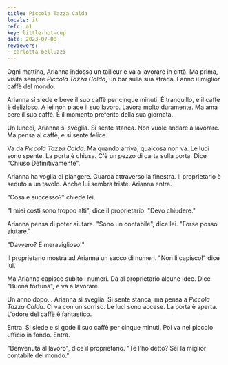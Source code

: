 ```yaml
---
title: Piccola Tazza Calda
locale: it
cefr: a1
key: little-hot-cup
date: 2023-07-08
reviewers:
- carlotta-belluzzi
---
```


Ogni mattina, Arianna indossa un tailleur e va a lavorare in città. Ma prima, visita sempre *Piccola Tazza Calda*, un bar sulla sua strada. Fanno il miglior caffè del mondo.

Arianna si siede e beve il suo caffè per cinque minuti. È tranquillo, e il caffè è delizioso. A lei non piace il suo lavoro. Lavora molto duramente. Ma ama bere il suo caffè. È il momento preferito della sua giornata.

Un lunedì, Arianna si sveglia. Si sente stanca. Non vuole andare a lavorare. Ma pensa al caffè, e si sente felice.

Va da *Piccola Tazza Calda*. Ma quando arriva, qualcosa non va. Le luci sono spente. La porta è chiusa. C'è un pezzo di carta sulla porta. Dice "Chiuso Definitivamente".

Arianna ha voglia di piangere. Guarda attraverso la finestra. Il proprietario è seduto a un tavolo. Anche lui sembra triste. Arianna entra.

"Cosa è successo?" chiede lei.

"I miei costi sono troppo alti", dice il proprietario. "Devo chiudere."

Arianna pensa di poter aiutare. "Sono un contabile", dice lei. "Forse posso aiutare."

"Davvero? È meraviglioso!"

Il proprietario mostra ad Arianna un sacco di numeri. "Non li capisco!" dice lui.

Ma Arianna capisce subito i numeri. Dà al proprietario alcune idee. Dice "Buona fortuna", e va a lavorare.

Un anno dopo... Arianna si sveglia. Si sente stanca, ma pensa a *Piccola Tazza Calda*. Ci va con un sorriso. Le luci sono accese. La porta è aperta. L'odore del caffè è fantastico.

Entra. Si siede e si gode il suo caffè per cinque minuti. Poi va nel piccolo ufficio in fondo. Entra.

"Benvenuta al lavoro", dice il proprietario. "Te l'ho detto? Sei la miglior contabile del mondo."
